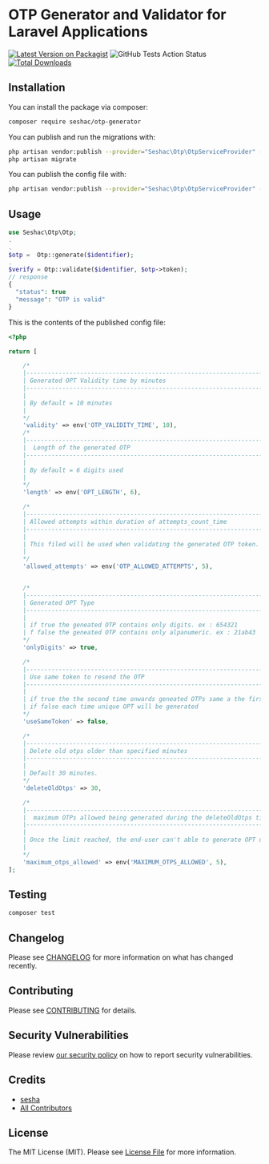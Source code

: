 # OTP Generator and Validator for Laravel Applications

[![Latest Version on Packagist](https://img.shields.io/packagist/v/seshac/otp-generator.svg?style=flat-square)](https://packagist.org/packages/seshac/otp-generator)
![GitHub Tests Action Status](https://github.com/seshac/otp-generator/workflows/Tests/badge.svg)
[![Total Downloads](https://img.shields.io/packagist/dt/seshac/otp-generator.svg?style=flat-square)](https://packagist.org/packages/seshac/otp-generator)

## Installation

You can install the package via composer:

```bash
composer require seshac/otp-generator
```

You can publish and run the migrations with:

```bash
php artisan vendor:publish --provider="Seshac\Otp\OtpServiceProvider" --tag="migrations"
php artisan migrate
```

You can publish the config file with:

```bash
php artisan vendor:publish --provider="Seshac\Otp\OtpServiceProvider" --tag="config"
```

## Usage

```php
use Seshac\Otp\Otp;
.
.
$otp =  Otp::generate($identifier);
.
$verify = Otp::validate($identifier, $otp->token);
// response
{
  "status": true
  "message": "OTP is valid"
}
```

This is the contents of the published config file:

```php
<?php

return [

    /*
    |--------------------------------------------------------------------------
    | Generated OPT Validity time by minutes
    |--------------------------------------------------------------------------
    |
    | By default = 10 minutes
    |
    */
    'validity' => env('OTP_VALIDITY_TIME', 10),
    /*
    |--------------------------------------------------------------------------
    |  Length of the generated OTP
    |--------------------------------------------------------------------------
    |
    | By default = 6 digits used
    |
    */
    'length' => env('OPT_LENGTH', 6),

    /*
    |--------------------------------------------------------------------------
    | Allowed attempts within duration of attempts_count_time
    |--------------------------------------------------------------------------
    |
    | This filed will be used when validating the generated OTP token.
    |
    */
    'allowed_attempts' => env('OTP_ALLOWED_ATTEMPTS', 5),


    /*
    |--------------------------------------------------------------------------
    | Generated OPT Type
    |-------------------------------------------------------------------------
    |
    | if true the geneated OTP contains only digits. ex : 654321
    | f false the geneated OTP contains only alpanumeric. ex : 21ab43
    */
    'onlyDigits' => true,

    /*
    |--------------------------------------------------------------------------
    | Use same token to resend the OTP
    |-------------------------------------------------------------------------
    |
    | if true the the second time onwards geneated OTPs same a the first one (Only OTP validation time)
    | if false each time unique OPT will be generated
    */
    'useSameToken' => false,

    /*
    |--------------------------------------------------------------------------
    | Delete old otps older than specified minutes
    |-------------------------------------------------------------------------
    |
    | Default 30 minutes.
    */
    'deleteOldOtps' => 30,

    /*
    |--------------------------------------------------------------------------
    |  maximum OTPs allowed being generated during the deleteOldOtps time.
    |--------------------------------------------------------------------------
    |
    | Once the limit reached, the end-user can't able to generate OPT until the OTP deleteOldOtps time is over.
    |
    */
    'maximum_otps_allowed' => env('MAXIMUM_OTPS_ALLOWED', 5),
];

```

## Testing

```bash
composer test
```

## Changelog

Please see [CHANGELOG](CHANGELOG.md) for more information on what has changed recently.

## Contributing

Please see [CONTRIBUTING](.github/CONTRIBUTING.md) for details.

## Security Vulnerabilities

Please review [our security policy](../../security/policy) on how to report security vulnerabilities.

## Credits

-   [sesha](https://github.com/seshac)
-   [All Contributors](../../contributors)

## License

The MIT License (MIT). Please see [License File](LICENSE.md) for more information.
